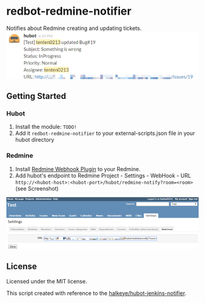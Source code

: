 # redbot-redmine-notifier

Notifies about Redmine creating and updating tickets.
![notification to chat screenshot](notification-screenshot.png)

## Getting Started

### Hubot
1. Install the module: `TODO!`
2. Add it `redbot-redmine-notifier` to your external-scripts.json file in your hubot directory

### Redmine
1. Install [Redmine Webhook Plugin](https://github.com/suer/redmine_webhook) to your Redmine.
2. Add hubot's endpoint to Redmine Project - Settings - WebHook - URL `http://<hubot-host>:<hubot-port>/hubot/redmine-notify?room=<room>` (see Screenshot)

![webhook settings of redmine screenshot](redmine-webhook-settings-screenshot.png)

## License
Licensed under the MIT license.

This script created with reference to the [halkeye/hubot-jenkins-notifier](https://github.com/halkeye/hubot-jenkins-notifier).
